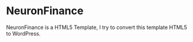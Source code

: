 # NeuronFinance
NeuronFinance is a HTML5 Template, I try to convert this template HTML5 to WordPress.
